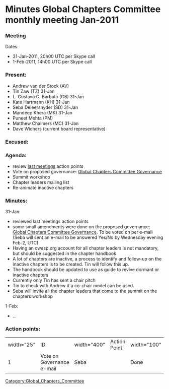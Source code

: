 # Minutes Global Chapters Committee monthly meeting Jan-2011

### Meeting

Dates:

  - 31-Jan-2011, 20h00 UTC per Skype call
  - 1-Feb-2011, 14h00 UTC per Skype call

### Present:

  - Andrew van der Stock (AV)
  - Tin Zaw (TZ) 31-Jan
  - L. Gustavo C. Barbato (GB) 31-Jan
  - Kate Hartmann (KH) 31-Jan
  - Seba Deleersnyder (SD) 31-Jan
  - Mandeep Khera (MK) 31-Jan
  - Puneet Mehta (PM)
  - Matthew Chalmers (MC) 31-Jan
  - Dave Wichers (current board representative)

### Excused:

### Agenda:

  - review [last
    meetings](Global_Chapter_Committee/Meetings/2010-12 "wikilink")
    action points
  - Vote on proposed governance: [Global Chapters Committee
    Governance](Global_Chapters_Committee_Governance "wikilink")
  - Summit workshop
  - Chapter leaders mailing list
  - Re-animate inactive chapters

### Minutes:

31-Jan:

  - reviewed last meetings action points
  - some small amendments were done on the proposed governance: [Global
    Chapters Committee
    Governance](Global_Chapters_Committee_Governance "wikilink"). To be
    voted on per e-mail (Seba will sent an e-mail to be answered Yes/No
    by Wednesday evening Feb-2, UTC)
  - Having an owasp.org account for all chapter leaders is not
    mandatory, but should be suggested in the chapter handbook
  - A lot of chapters are inactive, a process to identify and follow-up
    on the inactive chapters is to be created. Tin will follow this up.
  - The handbook should be updated to use as guide to revive dormant or
    inactive chapters
  - Currently only Tin has sent a chair pitch
  - Tin to check with Andrew if a co-chair model can be used.
  - Seba will invite all the chapter leaders that come to the summit on
    the chapters workshop

1-Feb:

  - ...

### Action points:

|            |                           |             |              |             |             |             |        |             |        |
| ---------- | ------------------------- | ----------- | ------------ | ----------- | ----------- | ----------- | ------ | ----------- | ------ |
| width="25" | ID                        | width="400" | Action Point | width="100" | Responsible | width="100" | Timing | width="100" | Status |
| 1          | Vote on Governance e-mail | Seba        |              | Done        |             |             |        |             |        |

[Category:Global_Chapters_Committee](Category:Global_Chapters_Committee "wikilink")